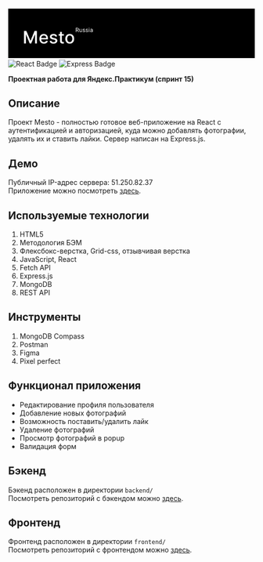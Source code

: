 <img src="./screenshots/mesto.png" alt="Проект: Место" width=600 /><br>
<img src="https://shields.io/badge/react-black?logo=react&style=for-the-badge%22" alt="React Badge"/> <img src="https://img.shields.io/badge/-Express.js-black?style=flat-square" alt="Express Badge"/><br>

**Проектная работа для Яндекс.Практикум (спринт 15)** <br>

## Описание
Проект Mesto - полностью готовое веб-приложение на React с аутентификацией и авторизацией, куда можно добавлять фотографии, удалять их и ставить лайки. Сервер написан на Express.js.

## Демо
Публичный IP-адрес сервера: 51.250.82.37<br>
Приложение можно посмотреть [здесь](https://mesto.ivkrylova.nomoredomains.work/).

## Используемые технологии
1. HTML5
2. Методология БЭМ
3. Флексбокс-верстка, Grid-css, отзывчивая верстка
4. JavaScript, React
5. Fetch API
6. Express.js
7. MongoDB
8. REST API

## Инструменты
1. MongoDB Compass
2. Postman
3. Figma
4. Pixel perfect

## Функционал приложения
* Редактирование профиля пользователя
* Добавление новых фотографий
* Возможность поставить/удалить лайк
* Удаление фотографий
* Просмотр фотографий в popup
* Валидация форм

## Бэкенд
Бэкенд расположен в директории `backend/`<br>
Посмотреть репозиторий с бэкендом можно [здесь](https://github.com/IVKrylova/express-mesto-gha).

## Фронтенд
Фронтенд расположен в директории `frontend/`<br>
Посмотреть репозиторий с фронтендом можно [здесь](https://github.com/IVKrylova/react-mesto-auth).
